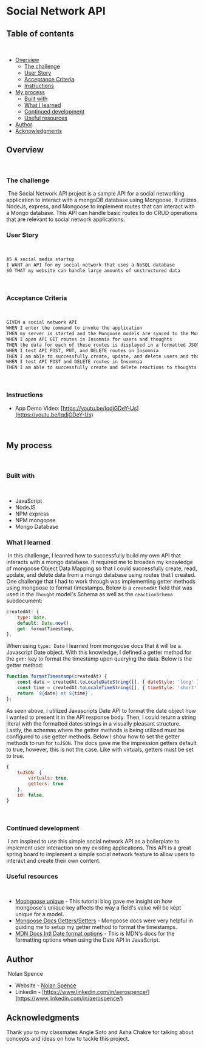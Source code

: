 # Social Network API

## Table of contents
​
- [Overview](#overview)
  - [The challenge](#the-challenge)
  - [User Story](#user-story)
  - [Acceptance Criteria](#acceptance-criteria)
  - [Instructions](#instructions)
- [My process](#my-process)
  - [Built with](#built-with)
  - [What I learned](#what-i-learned)
  - [Continued development](#continued-development)
  - [Useful resources](#useful-resources)
- [Author](#author)
- [Acknowledgments](#acknowledgments)
​
​
## Overview
​
### The challenge
​
The Social Network API project is a sample API for a social networking application to interact with a mongoDB database using Mongoose.  It utilizes NodeJs, express, and Mongoose to implement routes that can interact with a Mongo database.  This API can handle basic routes to do CRUD operations that are relevant to social network applications.
​
### User Story
​
```md
AS A social media startup
I WANT an API for my social network that uses a NoSQL database
SO THAT my website can handle large amounts of unstructured data
```
​
### Acceptance Criteria
​
```md
GIVEN a social network API
WHEN I enter the command to invoke the application
THEN my server is started and the Mongoose models are synced to the MongoDB database
WHEN I open API GET routes in Insomnia for users and thoughts
THEN the data for each of these routes is displayed in a formatted JSON
WHEN I test API POST, PUT, and DELETE routes in Insomnia
THEN I am able to successfully create, update, and delete users and thoughts in my database
WHEN I test API POST and DELETE routes in Insomnia
THEN I am able to successfully create and delete reactions to thoughts and add and remove friends to a user’s friend list
```

​
​
### Instructions

- App Demo Video: [https://youtu.be/IqdjGDeY-Us](https://youtu.be/IqdjGDeY-Us)
<br>

## My process
​
### Built with
​
- JavaScript
- NodeJS
- NPM express
- NPM mongoose
- Mongo Database
​
### What I learned
​
In this challenge, I leanred how to successfully build my own API that interacts with a mongo database.  It required me to broaden my knowledge of mongoose Object Data Mapping so that I could successfully create, read, update, and delete data from a mongo database using routes that I created.  One challenge that I had to work through was implementing getter methods using mongoose to format timestamps.  Below is a `createdAt` field that was used in the `Thought` model's Schema as well as the `reactionSchema` subdocument:

```js
createdAt: {
    type: Date,
    default: Date.now(),
    get: formatTimestamp,
},
```

When using `type: Date` I learned from mongoose docs that it will be a Javascript Date object.  With this knowledge, I defined a getter method for the `get:` key to format the timestamp upon querying the data.  Below is the getter method:

```js
function formatTimestamp(createdAt) {
    const date = createdAt.toLocaleDateString([], { dateStyle: 'long' });
    const time = createdAt.toLocaleTimeString([], { timeStyle: 'short' });
    return `${date} at ${time}`;
};
```

As seen above, I utilized Javascripts Date API to format the date object how I wanted to present it in the API response body.  Then, I could return a string literal with the formatted dates strings in a visually pleasant structure.  Lastly, the schemas where the getter methods is being utilized must be configured to use getter methods.  Below I show how to set the getter methods to run for `toJSON`.  The docs gave me the impression getters default to true, however, this is not the case.  Like with virtuals, getters must be set to true.

```js
{
    toJSON: {
        virtuals: true,
        getters: true
    },
    id: false,
}
```
​
### Continued development
​
I am inspired to use this simple social network API as a boilerplate to implement user interaction on my existing applications.  This API is a great spring board to implement a simple social network feature to allow users to interact and create their own content.
​
### Useful resources
​
- [Moongoose unique](https://masteringjs.io/tutorials/mongoose/unique#:~:text=For%20example%2C%20below%20is%20how,('User'%2C%20userSchema)%3B) - This tutorial blog gave me insight on how mongoose's unique key affects the way a field's value will be kept unique for a model.
- [Mongoose Docs Getters/Setters](https://mongoosejs.com/docs/tutorials/getters-setters.html) - Mongoose docs were very helpful in guiding me to setup my getter method to format the timestamps.
- [MDN Docs Intl Date format options](https://developer.mozilla.org/en-US/docs/Web/JavaScript/Reference/Global_Objects/Intl/DateTimeFormat/DateTimeFormat#options) - This is MDN's docs for the formatting options when using the Date API in JavaScript.


## Author
​
Nolan Spence
- Website - [Nolan Spence](https://unicorn-barf.github.io/Portfolio_Website_HTML_CSS/)
- LinkedIn - [https://www.linkedin.com/in/aerospence/](https://www.linkedin.com/in/aerospence/)
​
## Acknowledgments

Thank you to my classmates Angie Soto and Asha Chakre for talking about concepts and ideas on how to tackle this project.
